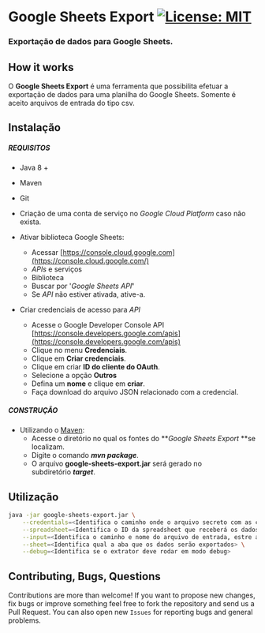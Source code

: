 # Google Sheets Export [![License: MIT](https://img.shields.io/badge/License-MIT-yellow.svg)](https://opensource.org/licenses/MIT)
### Exportação de dados para Google Sheets. 

## How it works

O **Google Sheets Export** é uma ferramenta que possibilita efetuar a exportação de dados para uma planilha do Google Sheets. Somente é aceito arquivos de entrada do tipo csv.

## Instalação

##### REQUISITOS

- Java 8 +
- Maven
- Git
- Criação de uma conta de serviço no _Google Cloud Platform_ caso não exista.
- Ativar biblioteca Google Sheets:
    - Acessar [https://console.cloud.google.com](https://console.cloud.google.com/)
    - _APIs_ e serviços
    - Biblioteca
    - Buscar por '_Google Sheets API_**'**
    - Se _API_ não estiver ativada, ative-a.

- Criar credenciais de acesso para _API_
    - Acesse o Google Developer Console API [https://console.developers.google.com/apis](https://console.developers.google.com/apis)
    - Clique no menu **Credenciais**.
    - Clique em **Criar credenciais**. 
    - Clique em criar **ID do cliente do OAuth**.
    - Selecione a opção **Outros**
    - Defina um **nome** e clique em **criar**.
    - Faça download do arquivo JSON relacionado com a credencial.     

##### CONSTRUÇÃO

- Utilizando o [Maven](https://maven.apache.org/): 
    - Acesse o diretório no qual os fontes do **_Google Sheets Export_ **se localizam.
    - Digite o comando _**mvn package**_.
    - O arquivo **google-sheets-export.jar** será gerado no subdiretório **_target_**.

## Utilização

```bash
java -jar google-sheets-export.jar \
	--credentials=<Identifica o caminho onde o arquivo secreto com as credenciais está localizado> \
	--spreadsheet=<Identifica o ID da spreadsheet que receberá os dados (PS: este id podde ser encontrado na URL entre /d/ e /edit/> \
	--input=<Identifica o caminho e nome do arquivo de entrada, estre arquivo deve ser do tipo CSV> \
	--sheet=<Identifica qual a aba que os dados serão exportados> \
	--debug=<Identifica se o extrator deve rodar em modo debug>
```

## Contributing, Bugs, Questions
Contributions are more than welcome! If you want to propose new changes, fix bugs or improve something feel free to fork the repository and send us a Pull Request. You can also open new `Issues` for reporting bugs and general problems.
